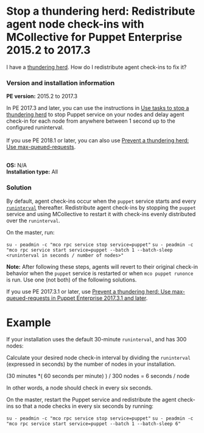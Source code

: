 # Stop a thundering herd: Redistribute agent node check-ins with MCollective for Puppet Enterprise 2015.2 to 2017.3
<p>I have a <a href="https://support.puppet.com/hc/en-us/articles/215729277">thundering herd</a>. How do I redistribute agent check-ins to fix it?</p>
<h3 id="version-and-installation-information">Version and installation information</h3>
<p><strong>PE version:</strong> 2015.2 to 2017.3</p>
<p>In PE 2017.3 and later, you can use the instructions in <a href="https://support.puppet.com/hc/en-us/articles/360023988353" target="_self">Use tasks to stop a thundering herd</a> to stop Puppet service on your nodes and delay agent check-in for each node from anywhere between 1 second up to the configured runinterval.<br><br>If you use PE 2018.1 or later, you can also use <a class="article-list-link" href="https://support.puppet.com/hc/en-us/articles/115003769433">Prevent a thundering herd: Use max-queued-requests</a>.</p>
<p><br><strong>OS:</strong> N/A<br><strong>Installation type:</strong> All</p>
<h3 id="solution">Solution</h3>
<p>By default, agent check-ins occur when the <code>puppet</code> service starts and every <a href="https://github.com/puppetlabs/docs-archive/blob/main/puppet/5.1/configuration.md#runinterval"><code>runinterval</code></a> thereafter. Redistribute agent check-ins by stopping the <code>puppet</code> service and using MCollective to restart it with check-ins evenly distributed over the <code>runinterval</code>.</p>
<p>On the master, run:</p>
<p><code>su - peadmin -c "mco rpc service stop service=puppet"</code> <code>su - peadmin -c "mco rpc service start service=puppet --batch 1 --batch-sleep &lt;runinterval in seconds / number of nodes&gt;"</code></p>
<p><strong>Note:</strong> After following these steps, agents will revert to their original check-in behavior when the <code>puppet</code> service is restarted or when <code>mco puppet runonce</code> is run. Use one (not both) of the following solutions.</p>
<p>If you use PE 2017.3.1 or later, use <a class="article-list-link" href="https://support.puppet.com/hc/en-us/articles/115003769433">Prevent a thundering herd: Use max-queued-requests in Puppet Enterprise 2017.3.1 and later</a>.</p>
<h1 id="example">Example</h1>
<p>If your installation uses the default 30-minute <code>runinterval</code>, and has 300 nodes:</p>
<p>Calculate your desired node check-in interval by dividing the <code>runinterval</code> (expressed in seconds) by the number of nodes in your installation.</p>
<p>(30 minutes *( 60 seconds per minute) ) / 300 nodes = 6 seconds / node</p>
<p>In other words, a node should check in every six seconds.</p>
<p>On the master, restart the Puppet service and redistribute the agent check-ins so that a node checks in every six seconds by running:</p>
<p><code>su - peadmin -c "mco rpc service stop service=puppet"</code> <code>su - peadmin -c "mco rpc service start service=puppet --batch 1 --batch-sleep 6"</code></p>
